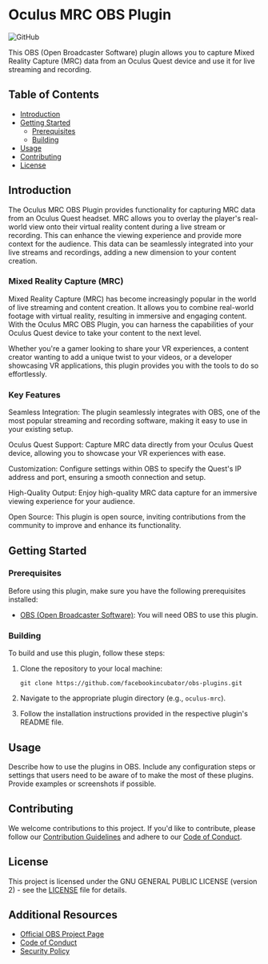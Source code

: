 # Oculus MRC OBS Plugin

![GitHub](https://img.shields.io/github/license/facebookincubator/obs-plugins)

This OBS (Open Broadcaster Software) plugin allows you to capture Mixed Reality Capture (MRC) data from an Oculus Quest device and use it for live streaming and recording.

## Table of Contents

- [Introduction](#introduction)
- [Getting Started](#getting-started)
  - [Prerequisites](#prerequisites)
  - [Building](#building)
- [Usage](#usage)
- [Contributing](#contributing)
- [License](#license)

## Introduction

The Oculus MRC OBS Plugin provides functionality for capturing MRC data from an Oculus Quest headset. MRC allows you to overlay the player's real-world view onto their virtual reality content during a live stream or recording. This can enhance the viewing experience and provide more context for the audience. This data can be seamlessly integrated into your live streams and recordings, adding a new dimension to your content creation.


### Mixed Reality Capture (MRC)
Mixed Reality Capture (MRC) has become increasingly popular in the world of live streaming and content creation. It allows you to combine real-world footage with virtual reality, resulting in immersive and engaging content. With the Oculus MRC OBS Plugin, you can harness the capabilities of your Oculus Quest device to take your content to the next level.

Whether you're a gamer looking to share your VR experiences, a content creator wanting to add a unique twist to your videos, or a developer showcasing VR applications, this plugin provides you with the tools to do so effortlessly.

### Key Features
Seamless Integration: The plugin seamlessly integrates with OBS, one of the most popular streaming and recording software, making it easy to use in your existing setup.

  Oculus Quest Support: Capture MRC data directly from your Oculus Quest device, allowing you to showcase your VR experiences with ease.

  Customization: Configure settings within OBS to specify the Quest's IP address and port, ensuring a smooth connection and setup.
  
  High-Quality Output: Enjoy high-quality MRC data capture for an immersive viewing experience for your audience.

  Open Source: This plugin is open source, inviting contributions from the community to improve and enhance its functionality.

## Getting Started

### Prerequisites

Before using this plugin, make sure you have the following prerequisites installed:

- [OBS (Open Broadcaster Software)](https://obsproject.com/): You will need OBS to use this plugin.

### Building

To build and use this plugin, follow these steps:

1. Clone the repository to your local machine:

   ```shell
   git clone https://github.com/facebookincubator/obs-plugins.git

2. Navigate to the appropriate plugin directory (e.g., `oculus-mrc`).

3. Follow the installation instructions provided in the respective plugin's README file.

## Usage

Describe how to use the plugins in OBS. Include any configuration steps or settings that users need to be aware of to make the most of these plugins. Provide examples or screenshots if possible.

## Contributing

We welcome contributions to this project. If you'd like to contribute, please follow our [Contribution Guidelines](CONTRIBUTING.md) and adhere to our [Code of Conduct](CODE_OF_CONDUCT.md).

## License

This project is licensed under the GNU GENERAL PUBLIC LICENSE (version 2) - see the [LICENSE](LICENSE) file for details.

## Additional Resources

- [Official OBS Project Page](https://obsproject.com/)
- [Code of Conduct](CODE_OF_CONDUCT.md)
- [Security Policy](SECURITY.md)
